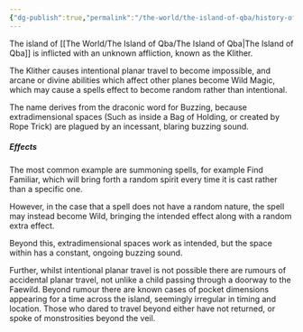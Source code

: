 ```yaml
---
{"dg-publish":true,"permalink":"/the-world/the-island-of-qba/history-of-the-island/the-klither/"}
---
```



The island of [[The World/The Island of Qba/The Island of Qba\|The Island of Qba]] is inflicted with an unknown affliction, known as the Klither. 

The Klither causes intentional planar travel to become impossible, and arcane or divine abilities which affect other planes become Wild Magic, which may cause a spells effect to become random rather than intentional.

The name derives from the draconic word for Buzzing, because extradimensional spaces (Such as inside a Bag of Holding, or created by Rope Trick) are plagued by an incessant, blaring buzzing sound.

##### Effects
The most common example are summoning spells, for example Find Familiar, which will bring forth a random spirit every time it is cast rather than a specific one.

However, in the case that a spell does not have a random nature, the spell may instead become Wild, bringing the intended effect along with a random extra effect.

Beyond this, extradimensional spaces work as intended, but the space within has a constant, ongoing buzzing sound.

Further, whilst intentional planar travel is not possible there are rumours of accidental planar travel, not unlike a child passing through a doorway to the Faewild. Beyond rumour there are known cases of pocket dimensions appearing for a time across the island, seemingly irregular in timing and location. Those who dared to travel beyond either have not returned, or spoke of monstrosities beyond the veil.